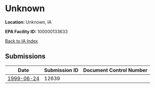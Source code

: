 # Unknown

**Location:** Unknown, IA

**EPA Facility ID:** 100000133633

[Back to IA Index](../../index.md)

## Submissions

| Date | Submission ID | Document Control Number |
|------|--------------|-------------------------|
| [1999-06-24](submissions/12639.md) | 12639 |  |
